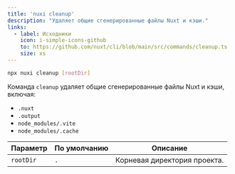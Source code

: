 ```yaml
---
title: 'nuxi cleanup'
description: "Удаляет общие сгенерированные файлы Nuxt и кэши."
links:
  - label: Исходники
    icon: i-simple-icons-github
    to: https://github.com/nuxt/cli/blob/main/src/commands/cleanup.ts
    size: xs
---
```


```bash [Terminal]
npx nuxi cleanup [rootDir]
```

Команда `cleanup` удаляет общие сгенерированные файлы Nuxt и кэши, включая:
- `.nuxt`
- `.output`
- `node_modules/.vite`
- `node_modules/.cache`

Параметр  | По умолчанию | Описание
----------|--------------|-----------------------------------
`rootDir` | `.`          | Корневая директория проекта.
